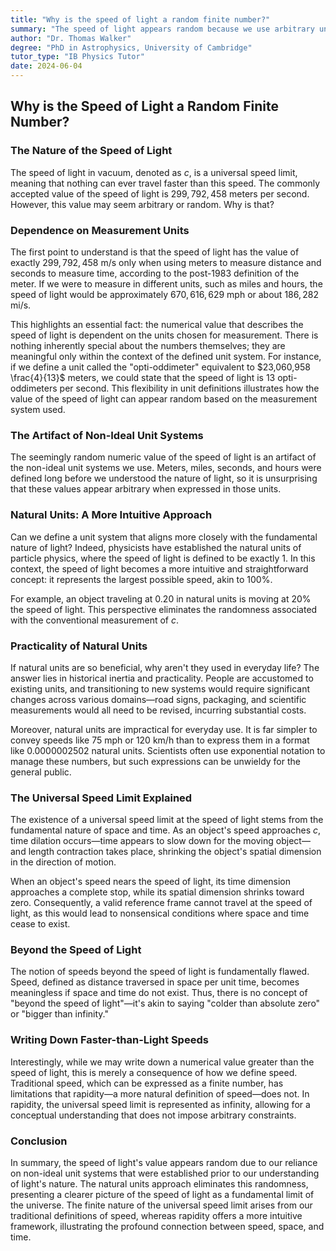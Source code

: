 ```yaml
---
title: "Why is the speed of light a random finite number?"
summary: "The speed of light appears random because we use arbitrary units like meters and seconds.  Natural units make the speed of light 1, highlighting its universal limit.  The seemingly random speed arises from our unit system, not from a fundamental limitation of the universe."
author: "Dr. Thomas Walker"
degree: "PhD in Astrophysics, University of Cambridge"
tutor_type: "IB Physics Tutor"
date: 2024-06-04
---
```


## Why is the Speed of Light a Random Finite Number?

### The Nature of the Speed of Light

The speed of light in vacuum, denoted as $c$, is a universal speed limit, meaning that nothing can ever travel faster than this speed. The commonly accepted value of the speed of light is $299,792,458$ meters per second. However, this value may seem arbitrary or random. Why is that?

### Dependence on Measurement Units

The first point to understand is that the speed of light has the value of exactly $299,792,458$ m/s only when using meters to measure distance and seconds to measure time, according to the post-1983 definition of the meter. If we were to measure in different units, such as miles and hours, the speed of light would be approximately $670,616,629$ mph or about $186,282$ mi/s.

This highlights an essential fact: the numerical value that describes the speed of light is dependent on the units chosen for measurement. There is nothing inherently special about the numbers themselves; they are meaningful only within the context of the defined unit system. For instance, if we define a unit called the "opti-oddimeter" equivalent to $23,060,958 \frac{4}{13}$ meters, we could state that the speed of light is $13$ opti-oddimeters per second. This flexibility in unit definitions illustrates how the value of the speed of light can appear random based on the measurement system used.

### The Artifact of Non-Ideal Unit Systems

The seemingly random numeric value of the speed of light is an artifact of the non-ideal unit systems we use. Meters, miles, seconds, and hours were defined long before we understood the nature of light, so it is unsurprising that these values appear arbitrary when expressed in those units.

### Natural Units: A More Intuitive Approach

Can we define a unit system that aligns more closely with the fundamental nature of light? Indeed, physicists have established the natural units of particle physics, where the speed of light is defined to be exactly $1$. In this context, the speed of light becomes a more intuitive and straightforward concept: it represents the largest possible speed, akin to $100\%$. 

For example, an object traveling at $0.20$ in natural units is moving at $20\%$ the speed of light. This perspective eliminates the randomness associated with the conventional measurement of $c$.

### Practicality of Natural Units

If natural units are so beneficial, why aren't they used in everyday life? The answer lies in historical inertia and practicality. People are accustomed to existing units, and transitioning to new systems would require significant changes across various domains—road signs, packaging, and scientific measurements would all need to be revised, incurring substantial costs.

Moreover, natural units are impractical for everyday use. It is far simpler to convey speeds like $75$ mph or $120$ km/h than to express them in a format like $0.0000002502$ natural units. Scientists often use exponential notation to manage these numbers, but such expressions can be unwieldy for the general public.

### The Universal Speed Limit Explained

The existence of a universal speed limit at the speed of light stems from the fundamental nature of space and time. As an object's speed approaches $c$, time dilation occurs—time appears to slow down for the moving object—and length contraction takes place, shrinking the object's spatial dimension in the direction of motion.

When an object's speed nears the speed of light, its time dimension approaches a complete stop, while its spatial dimension shrinks toward zero. Consequently, a valid reference frame cannot travel at the speed of light, as this would lead to nonsensical conditions where space and time cease to exist.

### Beyond the Speed of Light

The notion of speeds beyond the speed of light is fundamentally flawed. Speed, defined as distance traversed in space per unit time, becomes meaningless if space and time do not exist. Thus, there is no concept of "beyond the speed of light"—it's akin to saying "colder than absolute zero" or "bigger than infinity."

### Writing Down Faster-than-Light Speeds

Interestingly, while we may write down a numerical value greater than the speed of light, this is merely a consequence of how we define speed. Traditional speed, which can be expressed as a finite number, has limitations that rapidity—a more natural definition of speed—does not. In rapidity, the universal speed limit is represented as infinity, allowing for a conceptual understanding that does not impose arbitrary constraints.

### Conclusion

In summary, the speed of light's value appears random due to our reliance on non-ideal unit systems that were established prior to our understanding of light's nature. The natural units approach eliminates this randomness, presenting a clearer picture of the speed of light as a fundamental limit of the universe. The finite nature of the universal speed limit arises from our traditional definitions of speed, whereas rapidity offers a more intuitive framework, illustrating the profound connection between speed, space, and time.
    